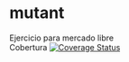 # mutant
Ejercicio para mercado libre <br>
Cobertura [![Coverage Status](https://coveralls.io/repos/github/dmaclin/mutant/badge.svg)](https://coveralls.io/github/dmaclin/mutant)<br>
